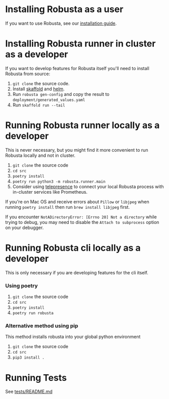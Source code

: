 # Installing Robusta as a user
If you want to use Robusta, see our [installation guide](https://robusta.dev/docs/getting-started/installing.html).

# Installing Robusta runner in cluster as a developer
If you want to develop features for Robusta itself you'll need to install Robusta from source:

1. `git clone` the source code. 
2. Install [skaffold](https://skaffold.dev/) and [helm](https://helm.sh/). 
3. Run `robusta gen-config` and copy the result to `deployment/generated_values.yaml`
4. Run `skaffold run --tail`

# Running Robusta runner locally as a developer
This is never necessary, but you might find it more convenient to run Robusta locally and not in cluster.

1. `git clone` the source code
2. `cd src`
3. `poetry install`
4. `poetry run python3 -m robusta.runner.main`
5. Consider using [telepresence](https://www.telepresence.io/) to connect your local Robusta process with in-cluster services like Prometheus.

If you're on Mac OS and receive errors about `Pillow` or `libjpeg` when running `poetry install` then run `brew install libjpeg` first.

If you encounter `NotADirectoryError: [Errno 20] Not a directory` while trying to debug, you may need to disable the `Attach to subprocess` option on your debugger.

# Running Robusta cli locally as a developer
This is only necessary if you are developing features for the cli itself.

### Using poetry
1. `git clone` the source code
2. `cd src`
3. `poetry install`
4. `poetry run robusta`

### Alternative method using pip
This method installs robusta into your global python environment

1. `git clone` the source code
2. `cd src`
3. `pip3 install .`

# Running Tests
See [tests/README.md](./tests/README.md)
